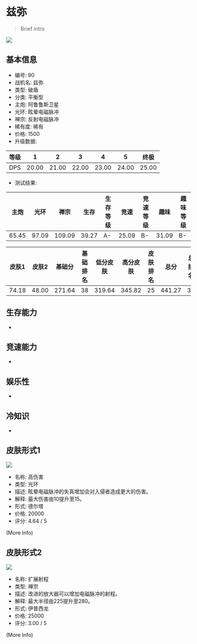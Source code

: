# 兹弥

> Brief intro

<img src="/ships/ship_90.png" style={{zoom:1}}/>

## 基本信息

- 编号: 90
- 战机名: 兹弥
- 类型: 破盾
- 分类: 平衡型
- 主炮: 阿鲁鲁斯卫星
- 光环: 眩晕电磁脉冲
- 禅宗: 反射电磁脉冲
- 稀有度: 稀有
- 价格: 1500
- 升级数据: 

| 等级 | 1 | 2 | 3 | 4 | 5 | 终极 |
|--|--|--|--|--|--|--|
| DPS | 20.00 | 21.00 | 22.00 | 23.00 | 24.00 | 25.00 |

- 测试结果: 

| 主炮 | 光环 | 禅宗 | 生存 | 生存等级 | 竞速 | 竞速等级 | 趣味 | 趣味等级 |
|--|--|--|--|--|--|--|--|--|
| 65.45 | 97.09 | 109.09 | 39.27 | A- | 25.09 | B- | 31.09 | B- |

| 皮肤1 | 皮肤2 | 基础分 | 基础排名 | 低分皮肤 | 高分皮肤 | 皮肤排名 | 总分 | 总排名 |
|--|--|--|--|--|--|--|--|--|
| 74.18 | 48.00 | 271.64 | 38 | 319.64 | 345.82 | 25 | 441.27 | 37 |

## 生存能力

-

## 竞速能力

-

## 娱乐性

-

## 冷知识

-

## 皮肤形式1

<img src="/ships/ship_90_apex_1.png" style={{zoom:1}}/>

- 名称: 高伤害
- 类型: 光环
- 描述: 眩晕电磁脉冲的失真增加会对入侵者造成更大的伤害。
- 解释: 最大伤害由10提升至15。
- 形式: 德尔塔
- 价格: 20000
- 评分: 4.64 / 5

(More Info)

## 皮肤形式2

<img src="/ships/ship_90_apex_2.png" style={{zoom:1}}/>

- 名称: 扩展射程
- 类型: 禅宗
- 描述: 改进的放大器可以增加电磁脉冲的射程。
- 解释: 最大半径由225提升至280。
- 形式: 伊普西龙
- 价格: 25000
- 评分: 3.00 / 5

(More Info)
